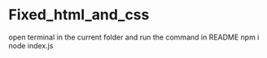 # Fixed_html_and_css
 open terminal in the current folder and run the command in README
npm i
node index.js
